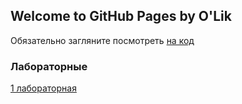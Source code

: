 ## Welcome to GitHub Pages by O'Lik

Обязательно загляните посмотреть [на код](https://github.com/OlyaPancyreva/web/)

### Лабораторные

[1 лабораторная](https://olyapancyreva.github.io/web/first)
